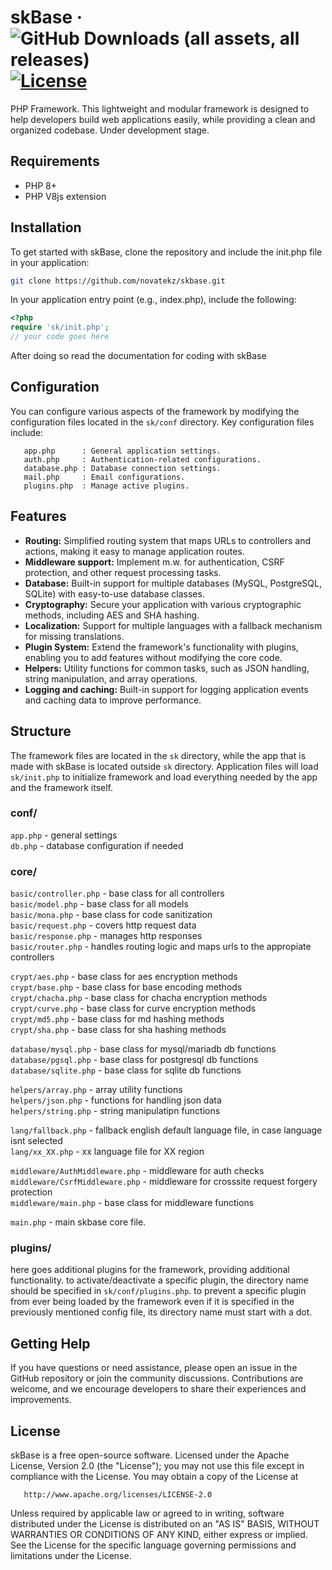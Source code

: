 # skBase · ![GitHub Downloads (all assets, all releases)](https://img.shields.io/github/downloads/novatekz/skbase/total?style=for-the-badge) [![License](https://img.shields.io/github/license/novatekz/skbase?style=for-the-badge)](https://github.com/novatekz/skbase/blob/main/LICENSE)
PHP Framework. This lightweight and modular framework is designed to help developers build web applications easily, while providing a clean and organized codebase. Under development stage.

## Requirements
   - PHP 8+
   - PHP V8js extension

## Installation
   To get started with skBase, clone the repository and include the init.php file in your application:
```bash
git clone https://github.com/novatekz/skbase.git
```
In your application entry point (e.g., index.php), include the following:
```php
<?php
require 'sk/init.php';
// your code goes here
```
After doing so read the documentation for coding with skBase

## Configuration
   You can configure various aspects of the framework by modifying 
   the configuration files located in the `sk/conf` directory. Key configuration files include:
   
       app.php      : General application settings.
       auth.php     : Authentication-related configurations.
       database.php : Database connection settings.
       mail.php     : Email configurations.
       plugins.php  : Manage active plugins.

## Features
   - **Routing:** Simplified routing system that maps URLs to controllers and actions, making it easy to manage application routes.
   - **Middleware support:** Implement m.w. for authentication, CSRF protection, and other request processing tasks.
   - **Database:** Built-in support for multiple databases (MySQL, PostgreSQL, SQLite) with easy-to-use database classes.
   - **Cryptography:** Secure your application with various cryptographic methods, including AES and SHA hashing.
   - **Localization:** Support for multiple languages with a fallback mechanism for missing translations.
   - **Plugin System:** Extend the framework's functionality with plugins, enabling you to add features without modifying the core code.
   - **Helpers:** Utility functions for common tasks, such as JSON handling, string manipulation, and array operations.
   - **Logging and caching:** Built-in support for logging application events and caching data to improve performance.
        
## Structure
   The framework files are located in the `sk` directory, 
   while the app that is made with skBase is located outside `sk` directory.
   Application files will load `sk/init.php` to initialize framework and 
   load everything needed by the app and the framework itself.

### conf/
   `app.php`   - general settings       <br>
   `db.php`    - database configuration if needed
   
### core/
`basic/controller.php` - base class for all controllers     <br>
`basic/model.php`      - base class for all models          <br>
`basic/mona.php`       - base class for code sanitization   <br>
`basic/request.php`    - covers http request data           <br>
`basic/response.php`   - manages http responses             <br>
`basic/router.php`     - handles routing logic and maps urls to the appropiate controllers

`crypt/aes.php`     - base class for aes encryption methods     <br>
`crypt/base.php`    - base class for base encoding methods      <br>
`crypt/chacha.php`  - base class for chacha encryption methods  <br>
`crypt/curve.php`   - base class for curve encryption methods   <br>
`crypt/md5.php`     - base class for md hashing methods         <br>
`crypt/sha.php`     - base class for sha hashing methods

`database/mysql.php`    - base class for mysql/mariadb db functions     <br>
`database/pgsql.php`    - base class for postgresql db functions        <br>
`database/sqlite.php`   - base class for sqlite db functions

`helpers/array.php`     - array utility functions           <br>
`helpers/json.php`      - functions for handling json data  <br>
`helpers/string.php`    - string manipulatipn functions

`lang/fallback.php`     - fallback english default language file, in case language isnt selected    <br>
`lang/xx_XX.php`        - xx language file for XX region

`middleware/AuthMiddleware.php` - middleware for auth checks                            <br>
`middleware/CsrfMiddleware.php` - middleware for crosssite request forgery protection   <br>
`middleware/main.php`           - base class for middleware functions

`main.php` - main skbase core file.

### plugins/
   here goes additional plugins for the framework, providing additional functionality. 
   to activate/deactivate a specific plugin, the directory name should be specified in `sk/conf/plugins.php`. 
   to prevent a specific plugin from ever being loaded by the framework even if it is specified in the previously mentioned config file, its directory name must start with a dot.

## Getting Help
   If you have questions or need assistance, please open an issue 
   in the GitHub repository or join the community discussions. 
   Contributions are welcome, and we encourage developers to 
   share their experiences and improvements.

## License
   skBase is a free open-source software.
   Licensed under the Apache License, Version 2.0 (the "License");
   you may not use this file except in compliance with the License.
   You may obtain a copy of the License at

       http://www.apache.org/licenses/LICENSE-2.0

   Unless required by applicable law or agreed to in writing, software
   distributed under the License is distributed on an "AS IS" BASIS,
   WITHOUT WARRANTIES OR CONDITIONS OF ANY KIND, either express or implied.
   See the License for the specific language governing permissions and
   limitations under the License.
